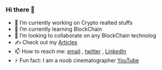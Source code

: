 ### Hi there 👋

<!--
**selva221724/selva221724** is a ✨ _special_ ✨ repository because its `README.md` (this file) appears on your GitHub profile.

Here are some ideas to get you started:


-->
- 🔭 I’m currently working on Crypto realted stuffs
- 🌱 I’m currently learning BlockChain
- 👯 I’m looking to collaborate on any BlockChain technolog
- ✍ Check out my [Articles](https://medium.com/@selva221724)
- 📫 How to reach me: [email](selva221724@gmail.com) , [twitter](https://twitter.com/selva221724) , [LinkedIn](https://twitter.com/selva221724)
- ⚡ Fun fact: I am a noob cinematographer [YouTube](https://www.youtube.com/channel/UC1kjWTXAijb0koxCCJMIIFA) 

